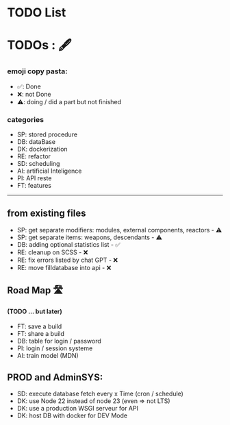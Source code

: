 # TODO List

# TODOs : 🖋️
### emoji copy pasta:
- ✅: Done
- ❌: not Done
- ⚠️: doing / did a part but not finished

### categories
- SP: stored procedure
- DB: dataBase
- DK: dockerization
- RE: refactor
- SD: scheduling
- AI: artificial Inteligence
- PI: API reste
- FT: features

---

## from existing files
- SP: get separate modifiers: modules, external components, reactors - ⚠️
- SP: get separate items: weapons, descendants - ⚠️
- DB: adding optional statistics list - ✅
- RE: cleanup on SCSS - ❌
- RE: fix errors listed by chat GPT - ❌
- RE: move filldatabase into api - ❌


## Road Map 🛣️
#### (TODO ... but later)
- FT: save a build
- FT: share a build
- DB: table for login / password
- PI: login / session systeme
- AI: train model (MDN)

## PROD and AdminSYS:
- SD: execute database fetch every x Time (cron / schedule)
- DK: use Node 22 instead of node 23 (even => not LTS)
- DK: use a production WSGI serveur for API
- DK: host DB with docker for DEV Mode